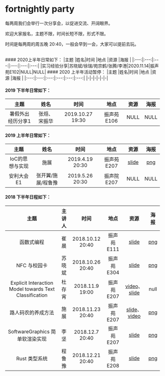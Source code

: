 # fortnightly party

每两周我们会举行一次分享会，以促进交流、开阔眼界。

欢迎大家报名，主题不限，时间长短不限，形式不限。

时间是每两周的周五晚 20:40，一般会早到一会，大家可以提前去玩。

<br />
#### 2020上半年日常如下：
|主题 |姓名|时间 |地点 |资源  |海报 |
|:---:|:---:|:---:|:---:|:---:|:---:|
|实习经验分享|苏晓斌/徐瑞/苑宗鹤/张腾/李港|2020.11.14|振声苑E102|NULL|NULL|
#### 2020 上半年活动暂停：
|主题 |姓名|时间 |地点 |资源  |海报 |
|:---:|:---:|:---:|:---:|:---:|:---:|
|-|-|-|-|-|-|


#### 2019 下半年日常如下：

|主题 |姓名|时间 |地点 |资源  |海报 |
|:---:|:---:|:---:|:---:|:---:|:---:|
|暑假外出经历分享1|张烜、宋振华|2019.10.27 19:30|振声苑 E106|NULL|NULL|




#### 2019 上半年日常如下：

|主题 |姓名|时间 |地点 |资源  |海报 |
|:---:|:---:|:---:|:---:|:---:|:---:|
|IoC的思想与实现|施展|2019.4.19 20:30|振声苑 E207|[slide](http://ftp.oops-sdu.cn/oops/slides/IoC%20%E7%9A%84%E6%80%9D%E6%83%B3%E4%B8%8E%E5%AE%9E%E7%8E%B0.pdf)|[png](http://ftp.oops-sdu.cn/oops/posters/IoC.png)|
|安利大会E1|张开翼/施展/程鲁豫|2019.5.26 20:30|振声院 E207|NULL|NULL|

#### 2018 下半年日程如下：

| 主题 | 主讲人| 时间 | 地点 | 资源  | 海报 |
|:---:|:---:|:---:|:---:|:---:|:---:|
|函数式编程|崔晨|2018.10.12 20:40|振声苑 E111|[slide](http://ftp.oops-sdu.cn/oops/slides/An%20Introduction%20to%20Functional%20Programming.pdf)|[png](http://ftp.oops-sdu.cn/oops/posters/%E5%87%BD%E6%95%B0%E5%BC%8F%E7%BC%96%E7%A8%8B.png)| 
|NFC 与校园卡|苏晓斌|2018.10.26 20:40|振声苑 E304|[slide](http://ftp.oops-sdu.cn/oops/slides/NFC%20%E4%B8%8E%E6%A0%A1%E5%9B%AD%E5%8D%A1.pdf)|[png](http://ftp.oops-sdu.cn/oops/posters/NFC%20%E4%B8%8E%E6%A0%A1%E5%9B%AD%E5%8D%A1.png)|  
|Explicit Interaction Model towards Text Classification|杜存宵|2018.11.9 19:00|振声苑 E207|[video](http://ftp.oops-sdu.cn/oops/videos/du_H264.mp4)、[slide](http://ftp.oops-sdu.cn/oops/slides/oops_du.pdf)|null|  
|路人码农的养成方法|施展|2018.11.23 20:40|振声苑 E207|[slide](http://ftp.oops-sdu.cn/oops/slides/%E8%B7%AF%E4%BA%BA%E7%A0%81%E5%86%9C%E7%9A%84%E5%85%BB%E6%88%90%E6%96%B9%E6%B3%95.pdf)、[video](http://ftp.oops-sdu.cn/oops/videos/Darkflames.mp4)|[png](http://ftp.oops-sdu.cn/oops/posters/%E8%B7%AF%E4%BA%BA%E7%A0%81%E5%86%9C%E7%9A%84%E5%85%BB%E6%88%90%E6%96%B9%E6%B3%95.png)|
|SoftwareGraphics  简单软渲染实现|李坚|2018.12.7 20:40|振声苑 E207|[slide](http://ftp.oops-sdu.cn/oops/slides/SoftwareGraphics.pdf)|[png](http://ftp.oops-sdu.cn/oops/posters/SoftwareGraphics%20%20%E7%AE%80%E5%8D%95%E8%BD%AF%E6%B8%B2%E6%9F%93%E5%AE%9E%E7%8E%B0.png)|
|Rust 类型系统|程鲁豫|2018.12.21 20:40|振声苑 E208|[slide](http://ftp.oops-sdu.cn/oops/slides/Rust%20%E7%B1%BB%E5%9E%8B%E7%B3%BB%E7%BB%9F%20final.pdf)|[png](http://ftp.oops-sdu.cn/oops/posters/Rust.png)|
